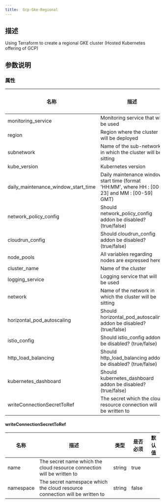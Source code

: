 ```yaml
---
title:  Gcp-Gke-Regional
---
```


## 描述

Using Terraform to create a regional GKE cluster (Hosted Kubernetes offering of GCP)

## 参数说明


### 属性

 名称 | 描述 | 类型 | 是否必须 | 默认值 
 ------------ | ------------- | ------------- | ------------- | ------------- 
 monitoring_service | Monitoring service that will be used |  | true |  
 region | Region where the cluster will be deployed |  | true |  
 subnetwork | Name of the sub-network in which the cluster will be sitting |  | false |  
 kube_version | Kubernetes version |  | true |  
 daily_maintenance_window_start_time | Daily maintenance window start time (format 'HH:MM', where HH : [00-23] and MM : [00-59] GMT) |  | true |  
 network_policy_config | Should network_policy_config addon be disabled? (true/false) |  | false |  
 cloudrun_config | Should cloudrun_config addon be disabled? (true/false) |  | false |  
 node_pools | All variables regarding nodes are expressed here |  | false |  
 cluster_name | Name of the cluster |  | true |  
 logging_service | Logging service that will be used |  | true |  
 network | Name of the network in which the cluster will be sitting |  | false |  
 horizontal_pod_autoscaling | Should horizontal_pod_autoscaling addon be disabled? (true/false) |  | false |  
 istio_config | Should istio_config addon be disabled? (true/false) |  | false |  
 http_load_balancing | Should http_load_balancing addon be disabled? (true/false) |  | false |  
 kubernetes_dashboard | Should kubernetes_dashboard addon be disabled? (true/false) |  | false |  
 writeConnectionSecretToRef | The secret which the cloud resource connection will be written to | [writeConnectionSecretToRef](#writeConnectionSecretToRef) | false |  


#### writeConnectionSecretToRef

 名称 | 描述 | 类型 | 是否必须 | 默认值 
 ------------ | ------------- | ------------- | ------------- | ------------- 
 name | The secret name which the cloud resource connection will be written to | string | true |  
 namespace | The secret namespace which the cloud resource connection will be written to | string | false |  
